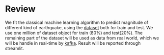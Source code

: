 # Review

We fit the classical machine learning algorithm to predict magnitude of different kind of earthquake, using the [dataset](https://www.kaggle.com/datasets/alessandrolobello/the-ultimate-earthquake-dataset-from-1990-2023/data) both for train and test. We use one million of dataset object for train (80%) and test(20%). The remaining part of the dataset will be used as data from real world, which we will be handle in real-time by [kafka](https://kafka.apache.org/). Result will be reported through streamlit.